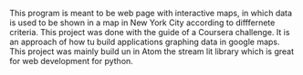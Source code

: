 This program is meant to be web page with interactive maps, in which data is used to be shown in a map in New York City according to difffernete criteria. This project was done with the guide of a Coursera challenge. It is an approach of how tu build applications graphing data in google maps. This project was mainly build un in Atom the stream lit library which is great for web development for python. 
